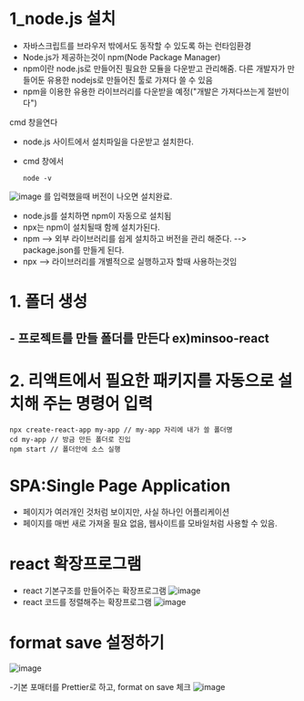# 1_node.js 설치
* 자바스크립트를 브라우저 밖에서도 동작할 수 있도록 하는 런타임환경
* Node.js가 제공하는것이 npm(Node Package Manager)
* npm이란 node.js로 만들어진 필요한 모듈을 다운받고 관리해줌. 다른 개발자가 만들어둔 유용한 nodejs로 만들어진 툴로 가져다 쓸 수 있음
* npm을 이용한 유용한 라이브러리를 다운받을 예정("개발은 가져다쓰는게 절반이다")

cmd 창을연다

* node.js 사이트에서 설치파일을 다운받고 설치한다.
* cmd 창에서

  ```
  node -v
  ```
![image](https://github.com/manbock/node.js/assets/145514177/b2381b24-f601-47b7-b117-9db377c1e55b)
를 입력했을때 버전이 나오면 설치완료.


* node.js를 설치하면 npm이 자동으로 설치됨
* npx는 npm이 설치될때 함께 설치가된다.
* npm --> 외부 라이브러리를 쉽게 설치하고 버전을 관리 해준다. --> package.json를 만들게 된다.
* npx --> 라이브러리를 개별적으로 실행하고자 할때 사용하는것임

# 1. 폴더 생성
## - 프로젝트를 만들 폴더를 만든다 ex)minsoo-react
# 2. 리액트에서 필요한 패키지를 자동으로 설치해 주는 명령어 입력
```
npx create-react-app my-app // my-app 자리에 내가 쓸 폴더명
cd my-app // 방금 만든 폴더로 진입
npm start // 폴더안에 소스 실행
```

# SPA:Single Page Application
 - 페이지가 여러개인 것처럼 보이지만, 사실 하나인 어플리케이션
 - 페이지를 매번 새로 가져올 필요 없음, 웹사이트를 모바일처럼 사용할 수 있음.



# react 확장프로그램
- react 기본구조를 만들어주는 확장프로그램
![image](https://github.com/manbock/node.js/assets/145514177/94527252-4b22-4907-932d-8e2b5028d69d)
- react 코드를 정렬해주는 확장프로그램
![image](https://github.com/manbock/node.js/assets/145514177/4605c929-9407-45b2-a544-9f514c81d786)

# format save 설정하기


![image](https://github.com/manbock/node.js/assets/145514177/340658b1-c6da-4cdd-8734-c954fae84c71)


-기본 포매터를 Prettier로 하고, format on save 체크
![image](https://github.com/manbock/node.js/assets/145514177/8b89950e-7593-4c99-a3a9-aea6b2db49ed)



